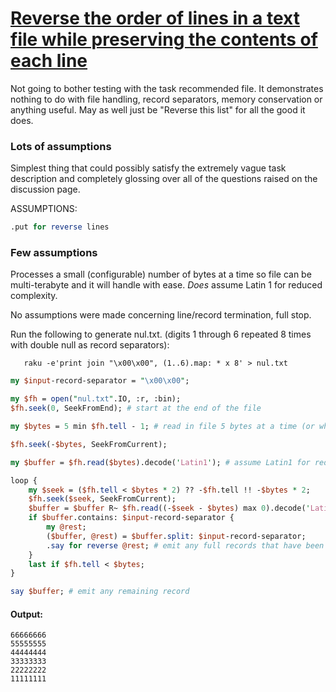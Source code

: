 [1]: https://rosettacode.org/wiki/Reverse_the_order_of_lines_in_a_text_file_while_preserving_the_contents_of_each_line

# [Reverse the order of lines in a text file while preserving the contents of each line][1]

Not going to bother testing with the task recommended file. It demonstrates nothing to do with file handling, record separators, memory conservation or anything useful. May as well just be "Reverse this list" for all the good it does.



### Lots of assumptions



Simplest thing that could possibly satisfy the extremely vague task description and completely glossing over all of the questions raised on the discussion page.



ASSUMPTIONS:

```perl
.put for reverse lines
```


### Few assumptions



Processes a small (configurable) number of bytes at a time so file can be multi-terabyte and it will handle with ease. *Does* assume Latin 1 for reduced complexity.



No assumptions were made concerning line/record termination, full stop.



Run the following to generate nul.txt. (digits 1 through 6 repeated 8 times with double null as record separators):


```
   raku -e'print join "\x00\x00", (1..6).map: * x 8' > nul.txt
```
```perl
my $input-record-separator = "\x00\x00";

my $fh = open("nul.txt".IO, :r, :bin);
$fh.seek(0, SeekFromEnd); # start at the end of the file

my $bytes = 5 min $fh.tell - 1; # read in file 5 bytes at a time (or whatever)

$fh.seek(-$bytes, SeekFromCurrent);

my $buffer = $fh.read($bytes).decode('Latin1'); # assume Latin1 for reduced complexity

loop {
    my $seek = ($fh.tell < $bytes * 2) ?? -$fh.tell !! -$bytes * 2;
    $fh.seek($seek, SeekFromCurrent);
    $buffer = $buffer R~ $fh.read((-$seek - $bytes) max 0).decode('Latin1');
    if $buffer.contains: $input-record-separator {
        my @rest;
        ($buffer, @rest) = $buffer.split: $input-record-separator;
        .say for reverse @rest; # emit any full records that have been processed
    }
    last if $fh.tell < $bytes;
}

say $buffer; # emit any remaining record
```

#### Output:
```
66666666
55555555
44444444
33333333
22222222
11111111
```
